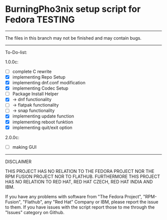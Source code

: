 # BurningPho3nix setup script for Fedora TESTING

_______________________________________________________

The files in this branch may not be finished and may contain bugs.

_______________________________________________________

To-Do-list:

1.0.0c:
- [ ] complete C rewrite
- [x] implementing Repo Setup
- [x] implementing dnf.conf modification
- [x] implementing Codec Setup
- [ ] Package Install Helper
- [x] -> dnf functionality
- [ ] -> flatpak functionality
- [ ] -> snap functionality
- [x] implementing update function
- [x] implementing reboot funktion
- [x] implementing quit/exit option

2.0.0c:
- [ ] making GUI

_______________________________________________________
DISCLAIMER

THIS PROJECT HAS NO RELATION TO THE FEDORA PROJECT NOR THE RPM FUSION PROJECT NOR TO FLATHUB.
FURTHERMORE THIS PROJECT HAS NO RELATION TO RED HAT, RED HAT CZECH, RED HAT INDIA AND IBM.

If you have any problems with software from "The Fedora Project", "RPM-Fusion", "Flathub", any "Red Hat" Company or IBM,
please report the issue to them.
If you have issues with the script report those to me through the "Issues" category on Github.
